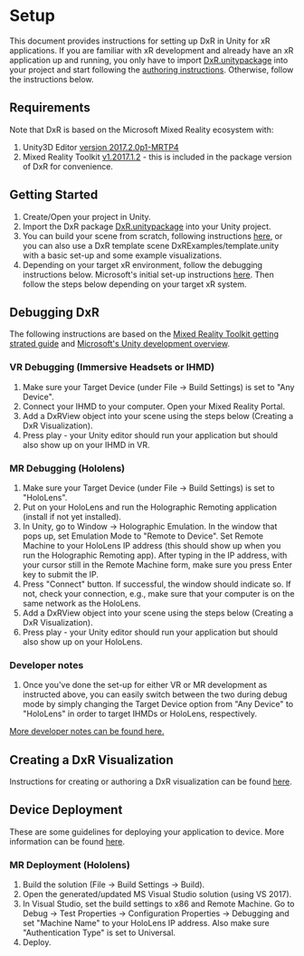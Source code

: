 # Setup

This document provides instructions for setting up DxR in Unity for xR applications. If you are familiar with xR development and already have an xR application up and running, you only have to import [DxR.unitypackage](https://github.com/ronellsicat/DxR/raw/master/DxR.unitypackage) into your project and start following the [authoring instructions](AUTHORING.md). Otherwise, follow the instructions below. 

## Requirements

Note that DxR is based on the Microsoft Mixed Reality ecosystem with: 

1. Unity3D Editor [version 2017.2.0p1-MRTP4](http://beta.unity3d.com/download/b1565bfe4a0c/UnityDownloadAssistant.exe) 
2. Mixed Reality Toolkit [v1.2017.1.2](https://github.com/Microsoft/MixedRealityToolkit-Unity/releases/tag/v1.2017.2.0) - this is included in the package version of DxR for convenience.

## Getting Started

1. Create/Open your project in Unity. 
2. Import the DxR package [DxR.unitypackage](https://github.com/ronellsicat/DxR/raw/master/DxR.unitypackage) into your Unity project.
3. You can build your scene from scratch, following instructions [here](AUTHORING.md), or you can also use a DxR template scene DxRExamples/template.unity with a basic set-up and some example visualizations.
4. Depending on your target xR environment, follow the debugging instructions below.
Microsoft's initial set-up instructions [here](https://developer.microsoft.com/en-us/windows/mixed-reality/unity_development_overview). Then follow the steps below depending on your target xR system. 

## Debugging DxR

The following instructions are based on the [Mixed Reality Toolkit getting strated guide](https://github.com/Microsoft/MixedRealityToolkit-Unity/blob/master/GettingStarted.md) and [Microsoft's Unity development overview](https://developer.microsoft.com/en-us/windows/mixed-reality/unity_development_overview).

### VR Debugging (Immersive Headsets or IHMD)
1. Make sure your Target Device (under File -> Build Settings) is set to "Any Device".
2. Connect your IHMD to your computer. Open your Mixed Reality Portal.
3. Add a DxRView object into your scene using the steps below (Creating a DxR Visualization).
4. Press play - your Unity editor should run your application but should also show up on your IHMD in VR.

### MR Debugging (Hololens)
1. Make sure your Target Device (under File -> Build Settings) is set to "HoloLens".
2. Put on your HoloLens and run the Holographic Remoting application (install if not yet installed). 
3. In Unity, go to Window -> Holographic Emulation. In the window that pops up, set Emulation Mode to "Remote to Device". Set Remote Machine to your HoloLens IP address (this should show up when you run the Holographic Remoting app). After typing in the IP address, with your cursor still in the Remote Machine form, make sure you press Enter key to submit the IP.
4. Press "Connect" button. If successful, the window should indicate so. If not, check your connection, e.g., make sure that your computer is on the same network as the HoloLens.
5. Add a DxRView object into your scene using the steps below (Creating a DxR Visualization).
6. Press play - your Unity editor should run your application but should also show up on your HoloLens.

### Developer notes
1. Once you've done the set-up for either VR or MR development as instructed above, you can easily switch between the two during debug mode by simply changing the Target Device option from "Any Device" to "HoloLens" in order to target IHMDs or HoloLens, respectively.

[More developer notes can be found here.](Development.md)

## Creating a DxR Visualization

Instructions for creating or authoring a DxR visualization can be found [here](AUTHORING.md).

## Device Deployment

These are some guidelines for deploying your application to device. More information can be found [here](https://developer.microsoft.com/en-us/windows/mixed-reality/using_visual_studio).

<!--
### VR Deployment (Immersive Headsets or IHMD)
1. Build the solution (File -> Build Settings -> Build). 
2. Open the generated/updated MS Visual Studio solution (using VS 2017). 
3. In Visual Studio, set the build settings to x86 and Local Machine. 
4. Deploy.
-->

### MR Deployment (Hololens)
1. Build the solution (File -> Build Settings -> Build). 
2. Open the generated/updated MS Visual Studio solution (using VS 2017). 
3. In Visual Studio, set the build settings to x86 and Remote Machine. Go to Debug -> Test Properties -> Configuration Properties -> Debugging and set "Machine Name" to your HoloLens IP address. Also make sure "Authentication Type" is set to Universal.
4. Deploy.
